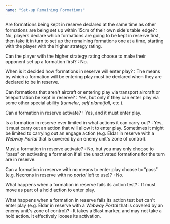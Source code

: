 ```yaml
---
name: "Set-up Remaining Formations"
---
```

Are formations being kept in reserve declared at the same time as other formations are being set up within 15cm of their own side's table edge?
: No, players declare which formations are going to be kept in reserve first, then take it in turn to set up the remaining formations one at a time, starting with the player with the higher strategy rating.

Can the player with the higher strategy rating choose to make their opponent set up a formation first?
: No.

When is it decided how formations in reserve will enter play?
: The means by which a formation will be entering play must be declared when they are declared to be in reserve.

Can formations that aren't aircraft or entering play via transport aircraft or teleportration be kept in reserve?
: Yes, but only if they can enter play via some other special ability (_tunneler_, _self planetfall_, etc.).

Can a formation in reserve activate?
: Yes, and it must enter play.

Is a formation in reserve ever limited in what actions it can carry out?
: Yes, it must carry out an action that will allow it to enter play. Sometimes it might be limited to carrying out an engage action (e.g. Eldar in reserve with a _Webway Portal_ that is covered by an enemy unit's zone of control).

Must a formation in reserve activate?
: No, but you may only choose to <q>pass</q> on activating a formation if all the unactivated formations for the turn are in reserve.

Can a formation in reserve with no means to enter play choose to <q>pass</q> (e.g. Necrons in reserve with no _portal_ left to use)?
: No.

What happens when a formation in reserve fails its action test?
: If must move as part of a hold action to enter play.

What happens when a formation in reserve fails its action test but can't enter play (e.g. Eldar in reserve with a _Webway Portal_ that is covered by an enemy unit's zone of control)?
: It takes a Blast marker, and may not take a hold action. It effectively looses its activation.
